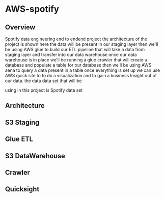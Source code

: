 # AWS-spotify
## Overview
Spotify data engineering end to endend project the architecture of the project
is shown here the data will be present in our staging layer then we'll be using
AWS glue to build our ETL pipeline that will take a data from staging layer and
transfer into our data warehouse once our data warehouse is in
place we'll be running a glue crawler that will create a database and populate
a table for our database then we'll be using AWS aena to
query a data present in a table once everything is set up we can
use AWS quick site to to do a visualization and to gain a business
Insight out of our data.
the data data set that will be

using in this project is Spotify data set
## Architecture
## S3 Staging
## Glue ETL
## S3 DataWarehouse
## Crawler
## Quicksight
